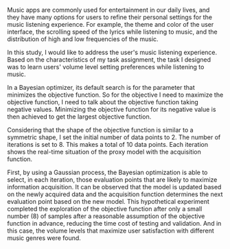 Music apps are commonly used for entertainment in our daily lives, and they have many options for users to refine their personal settings for the music listening experience. For example, the theme and color of the user interface, the scrolling speed of the lyrics while listening to music, and the distribution of high and low frequencies of the music.

In this study, I would like to address the user's music listening experience. Based on the characteristics of my task assignment, the task I designed was to learn users' volume level setting preferences while listening to music.

In a Bayesian optimizer, its default search is for the parameter that minimizes the objective function. So for the objective I need to maximize the objective function, I need to talk about the objective function taking negative values. Minimizing the objective function for its negative value is then achieved to get the largest objective function.

Considering that the shape of the objective function is similar to a symmetric shape, I set the initial number of data points to 2. The number of iterations is set to 8. This makes a total of 10 data points. Each iteration shows the real-time situation of the proxy model with the acquisition function.

First, by using a Gaussian process, the Bayesian optimization is able to select, in each iteration, those evaluation points that are likely to maximize information acquisition. It can be observed that the model is updated based on the newly acquired data and the acquisition function determines the next evaluation point based on the new model. This hypothetical experiment completed the exploration of the objective function after only a small number (8) of samples after a reasonable assumption of the objective function in advance, reducing the time cost of testing and validation. And in this case, the volume levels that maximize user satisfaction with different music genres were found.
